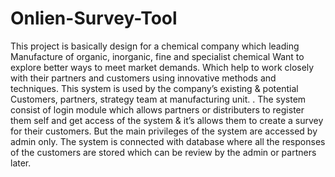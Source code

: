 # Onlien-Survey-Tool
This project is basically design for a chemical company which leading Manufacture of organic, inorganic, fine and specialist chemical Want to explore better ways to meet market demands.  Which help to work closely with their partners and customers using innovative methods and techniques.  This system is used by the company’s existing &amp; potential Customers, partners, strategy team at manufacturing unit.  .  The system consist of login module which allows partners or distributers to register them self and get access of the system &amp; it’s allows them to create a survey for their customers.  But the main privileges of the system are accessed by admin only.  The system is connected with database where all the responses of the customers are stored which can be review by the admin or partners later.
